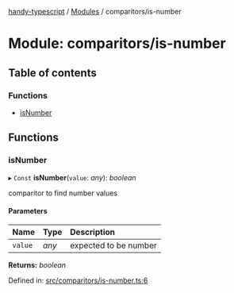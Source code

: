 [handy-typescript](../README.md) / [Modules](../modules.md) / comparitors/is-number

# Module: comparitors/is-number

## Table of contents

### Functions

- [isNumber](comparitors_is_number.md#isnumber)

## Functions

### isNumber

▸ `Const` **isNumber**(`value`: *any*): *boolean*

comparitor to find number values

#### Parameters

| Name | Type | Description |
| :------ | :------ | :------ |
| `value` | *any* | expected to be number |

**Returns:** *boolean*

Defined in: [src/comparitors/is-number.ts:6](https://github.com/robbiemu/handy-typescript/blob/936fff6/src/comparitors/is-number.ts#L6)
